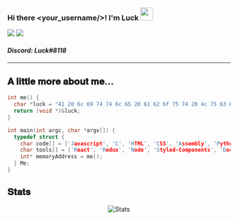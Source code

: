 ### Hi there <your_username/>! I'm Luck <img src="https://github.com/TheDudeThatCode/TheDudeThatCode/blob/master/Assets/Hi.gif" width="29px">
<p>
  <img src="https://img.shields.io/badge/Offensive%20Security-141321?style=flat-square&logo=Red-Hat"/>
  <img src="https://img.shields.io/badge/Developer-141321?style=flat-square&logo=hack-the-box"/>
</p>

<h4>
<em>Discord: Luck#8118</em>
</h4>

-------

<h2>𝐀 𝐥𝐢𝐭𝐭𝐥𝐞 𝐦𝐨𝐫𝐞 𝐚𝐛𝐨𝐮𝐭 𝐦𝐞...</h2>

```c
int me() {
  char *luck = "41 20 6c 69 74 74 6c 65 20 61 62 6f 75 74 20 4c 75 63 6b";
  return (void *)&luck;
}

int main(int argc, char *argv[]) {
  typedef struct {
    char code[] = ['Javascript', 'C', 'HTML', 'CSS', 'Assembly', 'Python', 'Java', 'C Sharp', 'C++'];
    char tools[] = ['React', 'Redux', 'Node', 'Styled-Components', 'Docker'];
    int* memoryAddress = me();
  } Me;
}
```

<h2>𝐒𝐭𝐚𝐭𝐬</h2>

<p align="center">
<img src="https://github-readme-stats.vercel.app/api?username=Luck0101&show_icons=true&theme=shades-of-purple&bg_color=1C00ff00&hide_border=true" alt="Stats"/>
</p>
<br />
